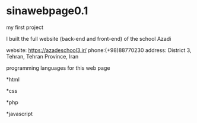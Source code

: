 # sinawebpage0.1
my first project


I built the full website (back-end and front-end) of the school Azadi

website: https://azadeschool3.ir/
phone:(+98)88770230
address: District 3, Tehran, Tehran Province, Iran

programming languages for this web page

*html

*css

*php

*javascript
